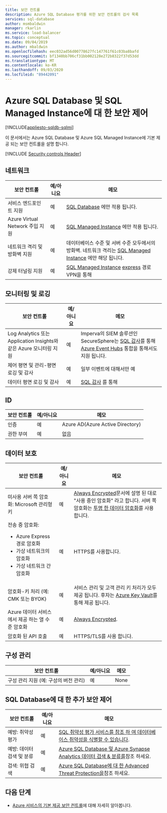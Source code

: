```yaml
---
title: 보안 컨트롤
description: Azure SQL Database 평가를 위한 보안 컨트롤의 검사 목록
services: sql-database
author: msmbaldwin
manager: rkarlin
ms.service: load-balancer
ms.topic: conceptual
ms.date: 09/04/2019
ms.author: mbaldwin
ms.openlocfilehash: eec032ad56d00778627fc147761f61c03ba8bafd
ms.sourcegitcommit: bf1340bb706cf31bb002128e272b8322f37d53dd
ms.translationtype: MT
ms.contentlocale: ko-KR
ms.lasthandoff: 09/03/2020
ms.locfileid: "89442091"
---
```

# <a name="security-controls-for-azure-sql-database-and-sql-managed-instance"></a>Azure SQL Database 및 SQL Managed Instance에 대 한 보안 제어
[!INCLUDE[appliesto-sqldb-sqlmi](../includes/appliesto-sqldb-sqlmi.md)]

이 문서에서는 Azure SQL Database 및 Azure SQL Managed Instance에 기본 제공 되는 보안 컨트롤을 설명 합니다.

[!INCLUDE [Security controls Header](../../../includes/security-controls-header.md)]



## <a name="network"></a>네트워크

| 보안 컨트롤 | 예/아니요 | 메모 |
|---|---|--|
| 서비스 엔드포인트 지원| 예 | [SQL Database](../index.yml) 에만 적용 됩니다. |
| Azure Virtual Network 주입 지원| 예 | [SQL Managed Instance](../managed-instance/sql-managed-instance-paas-overview.md) 에만 적용 됩니다. |
| 네트워크 격리 및 방화벽 지원| 예 | 데이터베이스 수준 및 서버 수준 모두에서의 방화벽. 네트워크 격리는 [SQL Managed Instance](../managed-instance/sql-managed-instance-paas-overview.md) 에만 해당 됩니다. |
| 강제 터널링 지원| 예 | [SQL Managed Instance](../managed-instance/sql-managed-instance-paas-overview.md) [express](../expressroute/../index.yml) 경로 VPN을 통해 |

## <a name="monitoring--logging"></a>모니터링 및 로깅

| 보안 컨트롤 | 예/아니요 | 메모|
|---|---|--|
| Log Analytics 또는 Application Insights와 같은 Azure 모니터링 지원| 예 | Imperva의 SIEM 솔루션인 SecureSphere는 [SQL 감사](../../azure-sql/database/auditing-overview.md)를 통해 [Azure Event Hubs](../event-hubs/../index.yml) 통합을 통해서도 지원 됩니다. |
| 제어 평면 및 관리-평면 로깅 및 감사| 예 | 일부 이벤트에 대해서만 예 |
| 데이터 평면 로깅 및 감사 | 예 | [SQL 감사](../../azure-sql/database/auditing-overview.md) 를 통해 |

## <a name="identity"></a>ID

| 보안 컨트롤 | 예/아니요 | 메모|
|---|---|--|
| 인증| 예 | Azure AD(Azure Active Directory) |
| 권한 부여| 예 | 없음 |

## <a name="data-protection"></a>데이터 보호

| 보안 컨트롤 | 예/아니요 | 메모 |
|---|---|--|
| 미사용 서버 쪽 암호화: Microsoft 관리형 키 | 예 | [Always Encrypted](always-encrypted-certificate-store-configure.md)문서에 설명 된 대로 "사용 중인 암호화" 라고 합니다. 서버 쪽 암호화는 [투명 한 데이터 암호화](transparent-data-encryption-tde-overview.md)를 사용 합니다.|
| 전송 중 암호화:<ul><li>Azure Express 경로 암호화</li><li>가상 네트워크의 암호화</li><li>가상 네트워크 간 암호화</ul>| 예 | HTTPS를 사용합니다. |
| 암호화-키 처리 (예: CMK 또는 BYOK)| 예 | 서비스 관리 및 고객 관리 키 처리가 모두 제공 됩니다. 후자는 [Azure Key Vault](../key-vault/../index.yml)를 통해 제공 됩니다. |
| Azure 데이터 서비스에서 제공 하는 열 수준 암호화| 예 | [Always Encrypted](always-encrypted-certificate-store-configure.md). |
| 암호화 된 API 호출| 예 | HTTPS/TLS를 사용 합니다. |

## <a name="configuration-management"></a>구성 관리

| 보안 컨트롤 | 예/아니요 | 메모|
|---|---|--|
| 구성 관리 지원 (예: 구성의 버전 관리)| 예  | None |

## <a name="additional-security-controls-for-sql-database"></a>SQL Database에 대 한 추가 보안 제어

| 보안 컨트롤 | 예/아니요 | 메모|
|---|---|--|
| 예방: 취약성 평가 | 예 | [SQL 취약성 평가 서비스를 참조 하 여 데이터베이스 취약성을 식별할 수 있습니다](sql-vulnerability-assessment.md). |
| 예방: 데이터 검색 및 분류  | 예 | [Azure SQL Database 및 Azure Synapse Analytics 데이터 검색 & 분류를](data-discovery-and-classification-overview.md)참조 하세요. |
| 검색: 위협 검색 | 예 | [Azure SQL Database에 대 한 Advanced Threat Protection을](threat-detection-overview.md)참조 하세요. |

## <a name="next-steps"></a>다음 단계

- [Azure 서비스의 기본 제공 보안 컨트롤](../../security/fundamentals/security-controls.md)에 대해 자세히 알아봅니다.
